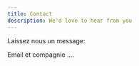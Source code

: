 ```yaml
---
title: Contact
description: We'd love to hear from you
---
```


Laissez nous un message:


Email et compagnie ....
